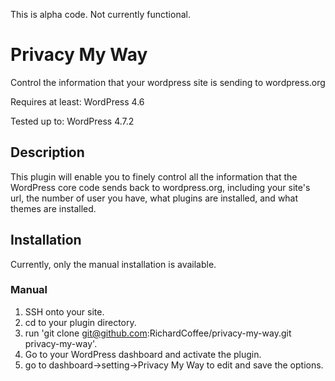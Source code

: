 This is alpha code.  Not currently functional.

# Privacy My Way
Control the information that your wordpress site is sending to wordpress.org

Requires at least: WordPress 4.6

Tested up to: WordPress 4.7.2

## Description
This plugin will enable you to finely control all the information that the WordPress core code sends back to wordpress.org, including your site's url, the number of user you have, what plugins are installed, and what themes are installed.

## Installation

Currently, only the manual installation is available.

### Manual

1.  SSH onto your site.
2.  cd to your plugin directory.
3.  run 'git clone git@github.com:RichardCoffee/privacy-my-way.git privacy-my-way'.
4.  Go to your WordPress dashboard and activate the plugin.
5.  go to dashboard->setting->Privacy My Way to edit and save the options.
